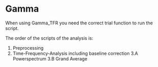 # Gamma
When using Gamma_TFR you need the correct trial function to run the script.

The order of the scripts of the analysis is:
 1. Preprocessing
 2. Time-Frequency-Analysis including baseline correction
 3.A Powerspectrum
 3.B Grand Average
